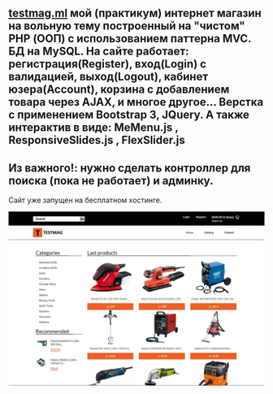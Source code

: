 [testmag.ml](http:/testmag.ml) мой (практикум) интернет магазин на вольную тему построенный на "чистом" PHP (ООП) с использованием паттерна MVC. БД на MySQL. На сайте работает: регистрация(Register), вход(Login) с валидацией, выход(Logout), кабинет юзера(Account), корзина с добавлением товара через AJAX, и многое другое... Верстка с применением Bootstrap 3, JQuery. А также интерактив в виде: MeMenu.js , ResponsiveSlides.js , FlexSlider.js 
------------------------------------------------------------------------------------------------------------------------------------------
Из важного!: нужно сделать контроллер для поиска (пока не работает) и админку.
------------------------------------------------------------------------------------------------------------------------------------------
Сайт уже запущен на бесплатном хостинге.

![alt text](https://github.com/MaksimSergeev/testmag/blob/master/testmag.JPG)
